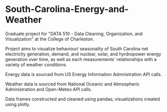 # South-Carolina-Energy-and-Weather
Graduate project for "DATA 510 - Data Cleaning, Organization, and Visualization" at the College of Charleston.

Project aims to visualize behaviour/ seasonality of South Carolina net electricity generation, demand, and nuclear, solar, and hyrdropower energy generation over time, as well as each measurements' relationships with a variety of weather conditions. 

Energy data is sourced from US Energy Information Admnistration API calls. 

Weather data is sourced from National Oceanic and Atmospheric Administration and Open-Meteo API calls. 

Data frames constructed and cleaned using pandas; visualizations created using plotly.

